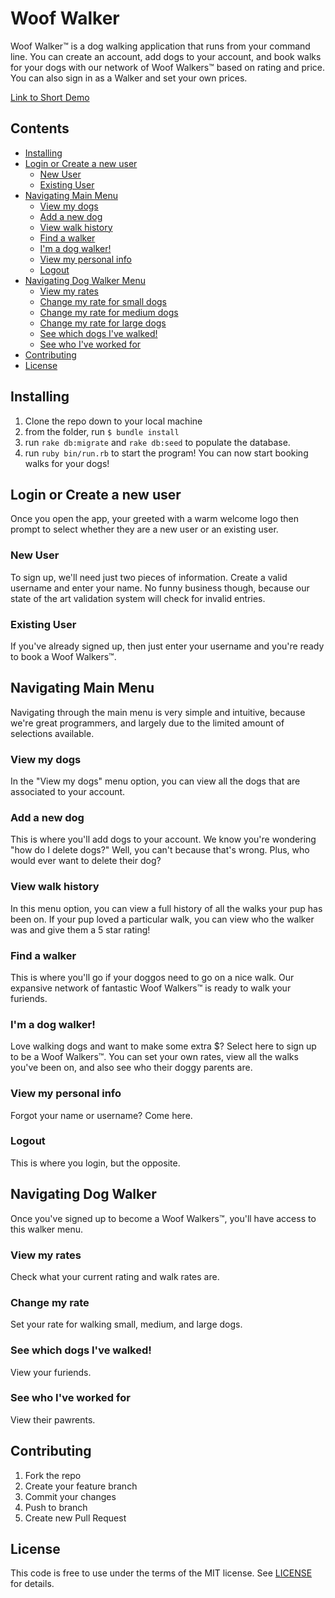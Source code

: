 # Woof Walker

Woof Walker™ is a dog walking application that runs from your command line. You can create an account, add dogs to your account, and book walks for your dogs with our network of Woof Walkers™ based on rating and price. You can also sign in as a Walker and set your own prices.

[Link to Short Demo](https://youtu.be/c9E8vD54A30)

## Contents
+ [Installing](##installing)
+ [Login or Create a new user](##login-or-create-a-new-user)
  * [New User](###new-user)
  * [Existing User](###existing-user)
+ [Navigating Main Menu](##navigating-main-menu)
  * [View my dogs](###view-my-dogs)
  * [Add a new dog](###add-a-new-dog)
  * [View walk history](###add-a-new-dog)
  * [Find a walker](###find-a-walker)
  * [I'm a dog walker!](###i'm-a-dog-walker!)
  * [View my personal info](###view-my-personal-info)
  * [Logout](###logout)
+ [Navigating Dog Walker Menu](##navigating-dog-walker-menu)
  * [View my rates](###view-my-rates)
  * [Change my rate for small dogs](###change-my-rate-for-small-dogs)
  * [Change my rate for medium dogs](###change-my-rate-for-medium-dogs)
  * [Change my rate for large dogs](###change-my-rate-for-large-dogs)
  * [See which dogs I've walked!](###see-which-dogs-i've-walked!)
  * [See who I've worked for](###see-who-i've-worked-for)
+ [Contributing](##contributing)
+ [License](##license)


## Installing
1. Clone the repo down to your local machine
2. from the folder, run ```$ bundle install```
3. run ```rake db:migrate``` and ```rake db:seed``` to populate the database.
4. run ```ruby bin/run.rb``` to start the program! You can now start booking walks for your dogs!

## Login or Create a new user
Once you open the app, your greeted with a warm welcome logo then prompt to select whether they are a new user or an existing user.
### New User
To sign up, we'll need just two pieces of information. Create a valid username and enter your name.
No funny business though, because our state of the art validation system will check for invalid entries.
### Existing User
If you've already signed up, then just enter your username and you're ready to book a Woof Walkers™.
## Navigating Main Menu
Navigating through the main menu is very simple and intuitive, because we're great programmers, and largely due to the limited amount of selections available.
### View my dogs
In the "View my dogs" menu option, you can view all the dogs that are associated to your account.
### Add a new dog
This is where you'll add dogs to your account. We know you're wondering "how do I delete dogs?" Well, you can't because that's wrong. Plus, who would ever want to delete their dog?
### View walk history
In this menu option, you can view a full history of all the walks your pup has been on. If your pup loved a particular walk, you can view who the walker was and give them a 5 star rating!
### Find a walker
This is where you'll go if your doggos need to go on a nice walk. Our expansive network of fantastic Woof Walkers™ is ready to walk your furiends.
### I'm a dog walker!
Love walking dogs and want to make some extra $? Select here to sign up to be a Woof Walkers™. You can set your own rates, view all the walks you've been on, and also see who their doggy parents are.
### View my personal info
Forgot your name or username? Come here.
### Logout
This is where you login, but the opposite.

## Navigating Dog Walker
Once you've signed up to become a Woof Walkers™, you'll have access to this walker menu.
### View my rates
Check what your current rating and walk rates are.
### Change my rate
Set your rate for walking small, medium, and large dogs.
### See which dogs I've walked!
View your furiends.
### See who I've worked for
View their pawrents.

## Contributing
1. Fork the repo
2. Create your feature branch
3. Commit your changes
4. Push to branch
5. Create new Pull Request

## License
This code is free to use under the terms of the MIT license. See [LICENSE](../blob/master/LICENSE) for details.

